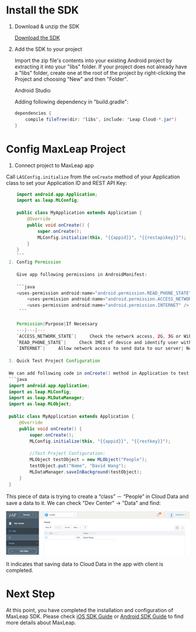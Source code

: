 # Install the SDK

1. Download & unzip the SDK
 
    <a class="download-sdk" href="https://raw.githubusercontent.com/LeapAppServices/LAS-SDK-Release/master/Android/v0.6/las-sdk-all.zip">Download the SDK</a>

2. Add the SDK to your project

    Import the zip file's contents into your existing Android project by extracting it into your "libs" folder. If your project does not already have a "libs" folder, create one at the root of the project by right-clicking the Project and choosing "New" and then "Folder".
    
    Android Studio
    
    Adding following dependency in "build.gradle":
    
    ```java
    dependencies {
        compile fileTree(dir: 'libs', include: 'Leap Cloud-*.jar')
    }
    ```
#	Config MaxLeap Project
    
 1. Connect project to MaxLeap app

Call `LASConfig.initialize` from the `onCreate` method of your Application class to set your Application ID and REST API Key:

```java
 	import android.app.Application;
 	import as.leap.MLConfig;
 
 	public class MyApplication extends Application {
 	    @Override
 	    public void onCreate() {
 	        super.onCreate();
 	        MLConfig.initialize(this, "{{appid}}", "{{restapikey}}");
 	    }
 	}
 	```
 2. Config Permission
 
 	Give app following permissions in AndroidManifest:
 	
 	```java
 	<uses-permission android:name="android.permission.READ_PHONE_STATE" />
    	<uses-permission android:name="android.permission.ACCESS_NETWORK_STATE" />
    	<uses-permission android:name="android.permission.INTERNET" />
     ```
 	
 	Permission|Purpose|If Necessary
 	---|---|---
 	`ACCESS_NETWORK_STATE`|		Check the network access, 2G, 3G or WiFi| Necessary
 	`READ_PHONE_STATE`| 	Check IMEI of device and identify user with unique IMEI and mac| Necessary
 	`INTERNET`| 	Allow network access to send data to our server| Necessary
 	
 3. Quick Test Project Configuration
 
 We can add following code in onCreate() method in Application to test if the project is already registered to MaxLeap：
 ```java
 import android.app.Application;
 import as.leap.MLConfig;
 import as.leap.MLDataManager;
 import as.leap.MLObject;
 
 public class MyApplication extends Application {
     @Override
     public void onCreate() {
         super.onCreate();
         MLConfig.initialize(this, "{{appid}}", "{{restkey}}");
         
         //Test Project Configuration:
         MLObject testObject = new MLObject("People");
         testObject.put("Name", "David Wang");
         MLDataManager.saveInBackground(testObject);
     }
 }
 ```
 
 This piece of data is trying to create a “class” － “People” in Cloud Data and save a data to it. We can check "Dev Center" -> "Data" and find:

 
 ![imgSDKQSTestAddObj](../../../images/imgSDKQSTestAddObj.png)
 
It indicates that saving data to Cloud Data in the app with client is completed. 
 
# Next Step
At this point, you have completed the installation and configuration of MaxLeap SDK. Please check [iOS SDK Guide](ML_DOCS_GUIDE_LINK_PLACEHOLDER_IOS) or [Android SDK Guide](ML_DOCS_GUIDE_LINK_PLACEHOLDER_ANDROID) to find more details about MaxLeap.